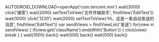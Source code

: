 AUTODROID_DOWNLOAD=openApp('com.tencent.mm')
wait(3000)
click('搜索')
wait(2000)
setTextToView('文件传输助手', findView('EditText'))
wait(1000)
click('1220')
wait(2000)
setTextToView('Hi，这是一条自动发送的消息', findView('EditText'))
var sendViews = findViewList('发送')
for(view in sendViews) {
  if(view.get('className').endsWith('Button')) {
    click(view)
    break
  }
}
wait(1000)
back()
wait(500)
back()
wait(500)
back()
